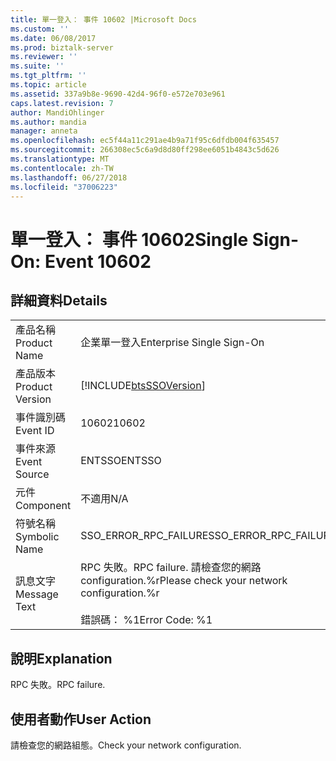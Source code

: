 ```yaml
---
title: 單一登入： 事件 10602 |Microsoft Docs
ms.custom: ''
ms.date: 06/08/2017
ms.prod: biztalk-server
ms.reviewer: ''
ms.suite: ''
ms.tgt_pltfrm: ''
ms.topic: article
ms.assetid: 337a9b8e-9690-42d4-96f0-e572e703e961
caps.latest.revision: 7
author: MandiOhlinger
ms.author: mandia
manager: anneta
ms.openlocfilehash: ec5f44a11c291ae4b9a71f95c6dfdb004f635457
ms.sourcegitcommit: 266308ec5c6a9d8d80ff298ee6051b4843c5d626
ms.translationtype: MT
ms.contentlocale: zh-TW
ms.lasthandoff: 06/27/2018
ms.locfileid: "37006223"
---
```

# <a name="single-sign-on-event-10602"></a><span data-ttu-id="5c199-102">單一登入： 事件 10602</span><span class="sxs-lookup"><span data-stu-id="5c199-102">Single Sign-On: Event 10602</span></span>
## <a name="details"></a><span data-ttu-id="5c199-103">詳細資料</span><span class="sxs-lookup"><span data-stu-id="5c199-103">Details</span></span>  
  
|                 |                                                                                    |
|-----------------|------------------------------------------------------------------------------------|
|  <span data-ttu-id="5c199-104">產品名稱</span><span class="sxs-lookup"><span data-stu-id="5c199-104">Product Name</span></span>   |                             <span data-ttu-id="5c199-105">企業單一登入</span><span class="sxs-lookup"><span data-stu-id="5c199-105">Enterprise Single Sign-On</span></span>                              |
| <span data-ttu-id="5c199-106">產品版本</span><span class="sxs-lookup"><span data-stu-id="5c199-106">Product Version</span></span> |             [!INCLUDE[btsSSOVersion](../includes/btsssoversion-md.md)]             |
|    <span data-ttu-id="5c199-107">事件識別碼</span><span class="sxs-lookup"><span data-stu-id="5c199-107">Event ID</span></span>     |                                       <span data-ttu-id="5c199-108">10602</span><span class="sxs-lookup"><span data-stu-id="5c199-108">10602</span></span>                                        |
|  <span data-ttu-id="5c199-109">事件來源</span><span class="sxs-lookup"><span data-stu-id="5c199-109">Event Source</span></span>   |                                       <span data-ttu-id="5c199-110">ENTSSO</span><span class="sxs-lookup"><span data-stu-id="5c199-110">ENTSSO</span></span>                                       |
|    <span data-ttu-id="5c199-111">元件</span><span class="sxs-lookup"><span data-stu-id="5c199-111">Component</span></span>    |                                        <span data-ttu-id="5c199-112">不適用</span><span class="sxs-lookup"><span data-stu-id="5c199-112">N/A</span></span>                                         |
|  <span data-ttu-id="5c199-113">符號名稱</span><span class="sxs-lookup"><span data-stu-id="5c199-113">Symbolic Name</span></span>  |                               <span data-ttu-id="5c199-114">SSO_ERROR_RPC_FAILURE</span><span class="sxs-lookup"><span data-stu-id="5c199-114">SSO_ERROR_RPC_FAILURE</span></span>                                |
|  <span data-ttu-id="5c199-115">訊息文字</span><span class="sxs-lookup"><span data-stu-id="5c199-115">Message Text</span></span>   | <span data-ttu-id="5c199-116">RPC 失敗。</span><span class="sxs-lookup"><span data-stu-id="5c199-116">RPC failure.</span></span> <span data-ttu-id="5c199-117">請檢查您的網路 configuration.%r</span><span class="sxs-lookup"><span data-stu-id="5c199-117">Please check your network configuration.%r</span></span><br /><br /> <span data-ttu-id="5c199-118">錯誤碼： %1</span><span class="sxs-lookup"><span data-stu-id="5c199-118">Error Code: %1</span></span> |
  
## <a name="explanation"></a><span data-ttu-id="5c199-119">說明</span><span class="sxs-lookup"><span data-stu-id="5c199-119">Explanation</span></span>  
 <span data-ttu-id="5c199-120">RPC 失敗。</span><span class="sxs-lookup"><span data-stu-id="5c199-120">RPC failure.</span></span>  
  
## <a name="user-action"></a><span data-ttu-id="5c199-121">使用者動作</span><span class="sxs-lookup"><span data-stu-id="5c199-121">User Action</span></span>  
 <span data-ttu-id="5c199-122">請檢查您的網路組態。</span><span class="sxs-lookup"><span data-stu-id="5c199-122">Check your network configuration.</span></span>